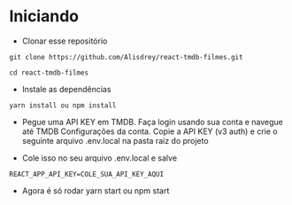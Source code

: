 # Iniciando
* Clonar esse repositório

```
git clone https://github.com/Alisdrey/react-tmdb-filmes.git

cd react-tmdb-filmes
```

* Instale as dependências
```
yarn install ou npm install
```

* Pegue uma API KEY em TMDB. Faça login usando sua conta e navegue até TMDB Configurações da conta. Copie a API KEY (v3 auth) e crie o seguinte arquivo .env.local na pasta raiz do projeto

* Cole isso no seu arquivo .env.local e salve

```
REACT_APP_API_KEY=COLE_SUA_API_KEY_AQUI
```

* Agora é só rodar yarn start ou npm start
